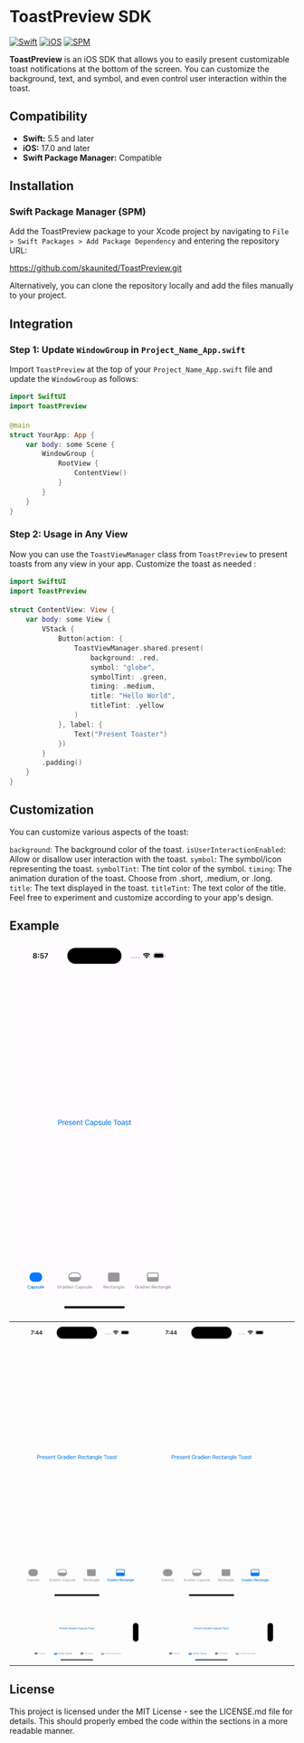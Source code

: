 # ToastPreview SDK

[![Swift](https://img.shields.io/badge/Swift-5.5-orange.svg)](https://swift.org)
[![iOS](https://img.shields.io/badge/iOS-17.0%2B-blue.svg)](https://developer.apple.com/ios/)
[![SPM](https://img.shields.io/badge/SPM-Compatible-brightgreen.svg)](https://swift.org/package-manager/)



**ToastPreview** is an iOS SDK that allows you to easily present customizable toast notifications at the bottom of the screen. You can customize the background, text, and symbol, and even control user interaction within the toast.

## Compatibility

- **Swift:** 5.5 and later
- **iOS:** 17.0 and later
- **Swift Package Manager:** Compatible

## Installation

### Swift Package Manager (SPM)

Add the ToastPreview package to your Xcode project by navigating to `File > Swift Packages > Add Package Dependency` and entering the repository URL:

https://github.com/skaunited/ToastPreview.git


Alternatively, you can clone the repository locally and add the files manually to your project.

## Integration

### Step 1: Update `WindowGroup` in `Project_Name_App.swift`

Import `ToastPreview` at the top of your `Project_Name_App.swift` file and update the `WindowGroup` as follows:

```swift
import SwiftUI
import ToastPreview

@main
struct YourApp: App {
    var body: some Scene {
        WindowGroup {
            RootView {
                ContentView()
            }
        }
    }
}
```

### Step 2: Usage in Any View
Now you can use the `ToastViewManager` class from `ToastPreview` to present toasts from any view in your app. Customize the toast as needed :

```swift
import SwiftUI
import ToastPreview

struct ContentView: View {
	var body: some View {
		VStack {
			Button(action: {
				ToastViewManager.shared.present(
					background: .red,
					symbol: "globe",
					symbolTint: .green,
					timing: .medium,
					title: "Hello World",
					titleTint: .yellow
				)
			}, label: {
				Text("Present Toaster")
			})
		}
		.padding()
	}
}
```

## Customization

You can customize various aspects of the toast:

`background`: The background color of the toast.
`isUserInteractionEnabled`: Allow or disallow user interaction with the toast.
`symbol`: The symbol/icon representing the toast.
`symbolTint`: The tint color of the symbol.
`timing`: The animation duration of the toast. Choose from .short, .medium, or .long.
`title`: The text displayed in the toast.
`titleTint`: The text color of the title.
Feel free to experiment and customize according to your app's design.

## Example
<!-- Add a GIF or video demonstrating the usage of ToastPreview in your app -->
<!DOCTYPE html>
<html>
<img src="https://github.com/skaunited/ToastPreview/blob/main/Sources/Demo/toast_demo.gif" width="300" />
</html>

<!DOCTYPE html>
<html>
<head>
</head>
<body>

<table id="t01">
  <tr>
	<td width="25%"><img src="https://github.com/skaunited/ToastPreview/blob/main/Sources/Demo/demo_toast_multi_rectangle.gif" width="300" /></td>
	<td width="25%"><img src="https://github.com/skaunited/ToastPreview/blob/main/Sources/Demo/demo_toast_rectangle.gif" width="300" /></td>
	<td width="25%"><img src="https://github.com/skaunited/ToastPreview/blob/main/Sources/Demo/multi_toast_capsule.gif" width="300" /></td>
	<td width="25%"><img src="https://github.com/skaunited/ToastPreview/blob/main/Sources/Demo/simple_toast_capsule.gif" width="300" /></td>
  </tr>
  <tr>
	<td width="50%"><img src="https://github.com/skaunited/ToastPreview/blob/main/Sources/Demo/demo_multi_toast_gradien_capsule.gif" width="300" /></td>
	<td width="50%"><img src="https://github.com/skaunited/ToastPreview/blob/main/Sources/Demo/demo_toast_gradien_capsule.gif" width="300" /></td>
  </tr>
</table>

</body>
</html>



## License
This project is licensed under the MIT License - see the LICENSE.md file for details.
This should properly embed the code within the sections in a more readable manner.

